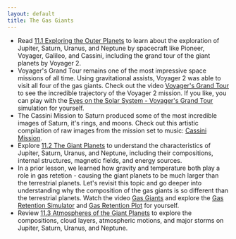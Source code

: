 ```yaml
---
layout: default
title: The Gas Giants
---
```


- Read [11.1 Exploring the Outer Planets](https://openstax.org/books/astronomy-2e/pages/11-1-exploring-the-outer-planets) to learn about the exploration of Jupiter, Saturn, Uranus, and Neptune by spacecraft like Pioneer, Voyager, Galileo, and Cassini, including the grand tour of the giant planets by Voyager 2.
- Voyager's Grand Tour remains one of the most impressive space missions of all time. Using gravitational assists, Voyager 2 was able to visit all four of the gas giants. Check out the video [Voyager's Grand Tour](https://youtu.be/RvEAks-WLR0) to see the incredible trajectory of the Voyager 2 mission. If you like, you can play with the [Eyes on the Solar System - Voyager's Grand Tour](https://eyes.nasa.gov/apps/solar-system/#/story/voyager_grand_tour) simulation for yourself.
- The Cassini Mission to Saturn produced some of the most incredible images of Saturn, it's rings, and moons. Check out this artistic compilation of raw images from the mission set to music: [Cassini Mission](https://vimeo.com/24410924).
- Explore [11.2 The Giant Planets](https://openstax.org/books/astronomy-2e/pages/11-2-the-giant-planets) to understand the characteristics of Jupiter, Saturn, Uranus, and Neptune, including their compositions, internal structures, magnetic fields, and energy sources.
- In a prior lesson, we learned how gravity and temperature both play a role in gas retetion - causing the giant planets to be much larger than the terrestrial planets. Let's revisit this topic and go deeper into understanding why the composition of the gas giants is so different than the terrestrial planets. Watch the video [Gas Giants](https://www.youtube.com/watch?v=GGB9J8QDSTE) and explore the [Gas Retention Simulator](https://astro.unl.edu/naap/atmosphere/animations/gasRetentionSimulator.html) and [Gas Retention Plot](https://astro.unl.edu/naap/atmosphere/animations/gasRetentionPlot.html) for yourself.
- Review [11.3 Atmospheres of the Giant Planets](https://openstax.org/books/astronomy-2e/pages/11-3-atmospheres-of-the-giant-planets) to explore the compositions, cloud layers, atmospheric motions, and major storms on Jupiter, Saturn, Uranus, and Neptune.
